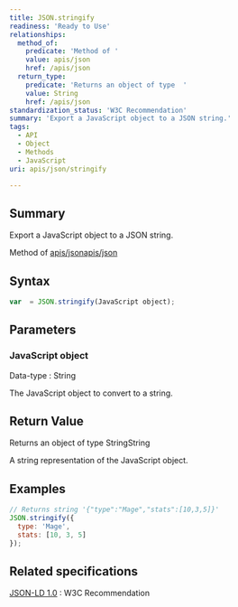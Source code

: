 ```yaml
---
title: JSON.stringify
readiness: 'Ready to Use'
relationships:
  method_of:
    predicate: 'Method of '
    value: apis/json
    href: /apis/json
  return_type:
    predicate: 'Returns an object of type  '
    value: String
    href: /apis/json
standardization_status: 'W3C Recommendation'
summary: 'Export a JavaScript object to a JSON string.'
tags:
  - API
  - Object
  - Methods
  - JavaScript
uri: apis/json/stringify

---
```

## Summary

Export a JavaScript object to a JSON string.

Method of [apis/json](/apis/json)[apis/json](/apis/json)

## Syntax

``` js
var  = JSON.stringify(JavaScript object);
```

## Parameters

### JavaScript object

 Data-type
:   String

 The JavaScript object to convert to a string.

## Return Value

Returns an object of type StringString

A string representation of the JavaScript object.

## Examples

``` js
// Returns string '{"type":"Mage","stats":[10,3,5]}'
JSON.stringify({
  type: 'Mage',
  stats: [10, 3, 5]
});
```

## Related specifications

[JSON-LD 1.0](http://www.w3.org/TR/json-ld/)
:   W3C Recommendation
